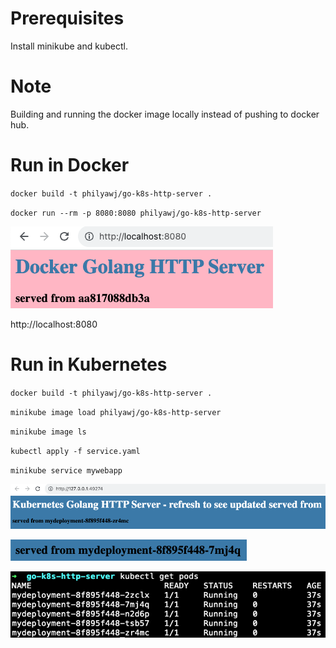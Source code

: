 # Prerequisites

Install minikube and kubectl.

# Note

Building and running the docker image locally instead of pushing to docker hub.

# Run in Docker

`docker build -t philyawj/go-k8s-http-server .`

`docker run --rm -p 8080:8080 philyawj/go-k8s-http-server`

![Alt text](./img/docker.png)

http://localhost:8080

# Run in Kubernetes

`docker build -t philyawj/go-k8s-http-server .`

`minikube image load philyawj/go-k8s-http-server`

`minikube image ls`

`kubectl apply -f service.yaml`

`minikube service mywebapp`

![Alt text](./img/k8-1.png)

![Alt text](./img/k8-2.png)

![Alt text](./img/pods.png)